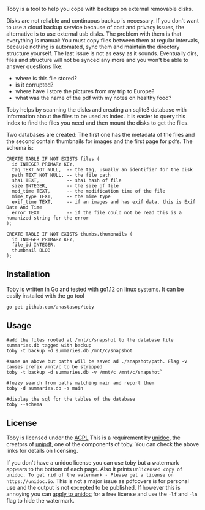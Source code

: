 
Toby is a tool to help you cope with backups on external removable disks.

Disks are not reliable and continuous backup is necessary. If you don't want to use a cloud backup service because of cost and privacy issues, the alternative is to use external usb disks. The problem with them is that everything is manual: You must copy files between them at regular intervals, because nothing is automated, sync them and maintain the directory structure yourself. The last issue is not as easy as it sounds. Eventually dirs, files and structure will not be synced any more and you won't be able to answer questions like:

- where is this file stored?
- is it corrupted?
- where have i store the pictures from my trip to Europe?
- what was the name of the pdf with my notes on healthy food?

Toby helps by scanning the disks and creating an sqlite3 database with information about the files to be used as index. It is easier to query this index to find the files you need and then mount the disks to get the files.

Two databases are created: The first one has the metadata of the files and the second contain thumbnails for images and the first page for pdfs. The schema is:

```
CREATE TABLE IF NOT EXISTS files (
  id INTEGER PRIMARY KEY,
  tag TEXT NOT NULL,  -- the tag, usually an identifier for the disk
  path TEXT NOT NULL, -- the file path
  sha1 TEXT,          -- sha1 hash of file
  size INTEGER,       -- the size of file
  mod_time TEXT,      -- the modification time of the file
  mime_type TEXT,     -- the mime type
  exif_time TEXT,     -- if an images and has exif data, this is Exif Date And Time
  error TEXT          -- if the file could not be read this is a humanized string for the error
);

CREATE TABLE IF NOT EXISTS thumbs.thumbnails (
  id INTEGER PRIMARY KEY,
  file_id INTEGER,
  thumbnail BLOB
);
```

## Installation

Toby is written in Go and tested with go1.12 on linux systems. It can be easily installed with the go tool

```
go get github.com/anastasop/toby
```

## Usage
```
#add the files rooted at /mnt/c/snapshot to the database file summaries.db tagged with backup
toby -t backup -d summaries.db /mnt/c/snapshot

#same as above but paths will be saved ad ./snapshot/path. Flag -v causes prefix /mnt/c to be stripped
toby -t backup -d summaries.db -v /mnt/c /mnt/c/snapshot`

#fuzzy search from paths matching main and report them
toby -d summaries.db -s main

#display the sql for the tables of the database
toby --schema
```

## License

Toby is licensed under the [AGPL](https://www.gnu.org/licenses/agpl-3.0.en.html) This is a requirement by [unidoc](https://unidoc.io/), the creators of [unipdf](https://github.com/unidoc/unipdf), one of the components of toby. You can check the above links for details on licensing.

If you don't have a unidoc license you can use toby but a watermark appears to the bottom of each page. Also it prints `Unlicensed copy of unidoc. To get rid of the watermark - Please get a license on https://unidoc.io`. This is not a major issue as pdfcovers is for personal use and the output is not excepted to be published. If however this is annoying you can [apply to unidoc](https://unidoc.io/pricing/) for a free license and use the `-lf` and `-ln` flag to hide the watermark.
